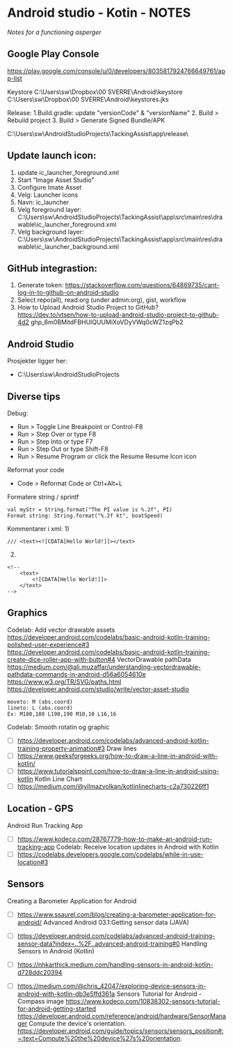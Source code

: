 # Android studio - Kotin - NOTES
_Notes for a functioning asperger_

## Google Play Console
https://play.google.com/console/u/0/developers/8035817924766649761/app-list

Keystore
C:\Users\sw\Dropbox\00 SVERRE\Android\keystore\
C:\Users\sw\Dropbox\00 SVERRE\Android\keystores.jks

Release:
1.Build.gradle: update "versionCode" & "versionName"
2. Build > Rebuild project
3. Build > Generate Signed Bundle/APK

C:\Users\sw\AndroidStudioProjects\TackingAssist\app\release\

## Update launch icon:
1. update ic_launcher_foreground.xml
2. Start "Image Asset Studio"
3.   Configure Imate Asset
4.   Velg: Launcher icons
5.   Navn: ic_launcher
6.   Velg foreground layer: C:\Users\sw\AndroidStudioProjects\TackingAssist\app\src\main\res\drawable\ic_launcher_foreground.xml
7.   Velg background layer: C:\Users\sw\AndroidStudioProjects\TackingAssist\app\src\main\res\drawable\ic_launcher_background.xml

## GitHub integrastion:
1. Generate token: https://stackoverflow.com/questions/64869735/cant-log-in-to-github-on-android-studio
2. Select repo(all), read:org (under admin:org), gist, workflow
3. How to Upload Android Studio Project to GitHub? https://dev.to/vtsen/how-to-upload-android-studio-project-to-github-4d2
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 

## Android Studio
Prosjekter ligger her:
+ C:\Users\sw\AndroidStudioProjects

## Diverse tips
Debug:
+ Run > Toggle Line Breakpoint or Control-F8
+ Run > Step Over	 or type F8
+ Run > Step Into	 or type F7
+ Run > Step Out	 or type Shift-F8
+ Run > Resume Program	 or click the Resume Resume Icon icon

Reformat your code
+ Code > Reformat Code	 or Ctrl+Alt+L

Formatere string / sprintf
```
val myStr = String.format("The PI value is %.2f", PI)
Format string: String.format("%.2f kt", boatSpeed)
```



Kommentarer i xml:
1)
```
/// <text><![CDATA[Hello World!]]></text>
```

2)
```
<!--
	<text>
		<![CDATA[Hello World!]]>
	</text>
-->
```

## Graphics
Codelab: Add vector drawable assets
    https://developer.android.com/codelabs/basic-android-kotlin-training-polished-user-experience#3
    https://developer.android.com/codelabs/basic-android-kotlin-training-create-dice-roller-app-with-button#4
VectorDrawable pathData
    https://medium.com/@ali.muzaffar/understanding-vectordrawable-pathdata-commands-in-android-d56a6054610e
    https://www.w3.org/TR/SVG/paths.html
    https://developer.android.com/studio/write/vector-asset-studio
```
moveto: M (abs.coord)
lineto: L (abs.coord)
Ex: M180,180 L190,190 M10,10 L16,16
```
Codelab: Smooth rotatin og graphic
- [ ] https://developer.android.com/codelabs/advanced-android-kotlin-training-property-animation#3
Draw lines
- [ ] https://www.geeksforgeeks.org/how-to-draw-a-line-in-android-with-kotlin/
- [ ] https://www.tutorialspoint.com/how-to-draw-a-line-in-android-using-kotlin
Kotlin Line Chart
- [ ] https://medium.com/@yilmazvolkan/kotlinlinecharts-c2a730226ff1

## Location - GPS
Android Run Tracking App
- [ ] https://www.kodeco.com/28767779-how-to-make-an-android-run-tracking-app
Codelab: Receive location updates in Android with Kotlin
- [ ] https://codelabs.developers.google.com/codelabs/while-in-use-location#3

## Sensors
Creating a Barometer Application for Android
- [ ] https://www.ssaurel.com/blog/creating-a-barometer-application-for-android/
Advanced Android 03.1:Getting sensor data (JAVA)
- [ ] https://developer.android.com/codelabs/advanced-android-training-sensor-data?index=..%2F..advanced-android-training#0
Handling Sensors in Android (Kotlin)
- [ ] https://nhkarthick.medium.com/handling-sensors-in-android-kotlin-d728ddc20394
- [ ] https://medium.com/@chris_42047/exploring-device-sensors-in-android-with-kotlin-db3e5ffd361a
Sensors Tutorial for Android - Compass image
    https://www.kodeco.com/10838302-sensors-tutorial-for-android-getting-started
    https://developer.android.com/reference/android/hardware/SensorManager
Compute the device's orientation.
    https://developer.android.com/guide/topics/sensors/sensors_position#:~:text=Compute%20the%20device%27s%20orientation.



